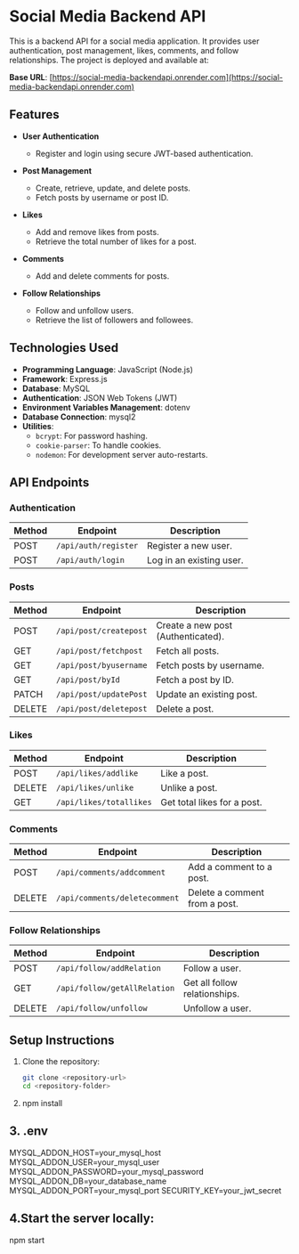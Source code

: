 # Social Media Backend API

This is a backend API for a social media application. It provides user authentication, post management, likes, comments, and follow relationships. The project is deployed and available at:

**Base URL**: [https://social-media-backendapi.onrender.com](https://social-media-backendapi.onrender.com)

## Features

- **User Authentication**
  - Register and login using secure JWT-based authentication.

- **Post Management**
  - Create, retrieve, update, and delete posts.
  - Fetch posts by username or post ID.

- **Likes**
  - Add and remove likes from posts.
  - Retrieve the total number of likes for a post.

- **Comments**
  - Add and delete comments for posts.

- **Follow Relationships**
  - Follow and unfollow users.
  - Retrieve the list of followers and followees.

## Technologies Used

- **Programming Language**: JavaScript (Node.js)
- **Framework**: Express.js
- **Database**: MySQL
- **Authentication**: JSON Web Tokens (JWT)
- **Environment Variables Management**: dotenv
- **Database Connection**: mysql2
- **Utilities**:
  - `bcrypt`: For password hashing.
  - `cookie-parser`: To handle cookies.
  - `nodemon`: For development server auto-restarts.

## API Endpoints

### Authentication

| Method | Endpoint               | Description                |
|--------|------------------------|----------------------------|
| POST   | `/api/auth/register`   | Register a new user.       |
| POST   | `/api/auth/login`      | Log in an existing user.   |

### Posts

| Method | Endpoint                   | Description                           |
|--------|----------------------------|---------------------------------------|
| POST   | `/api/post/createpost`     | Create a new post (Authenticated).    |
| GET    | `/api/post/fetchpost`      | Fetch all posts.                      |
| GET    | `/api/post/byusername`     | Fetch posts by username.              |
| GET    | `/api/post/byId`           | Fetch a post by ID.                   |
| PATCH  | `/api/post/updatePost`     | Update an existing post.              |
| DELETE | `/api/post/deletepost`     | Delete a post.                        |

### Likes

| Method | Endpoint               | Description                |
|--------|------------------------|----------------------------|
| POST   | `/api/likes/addlike`   | Like a post.               |
| DELETE | `/api/likes/unlike`    | Unlike a post.             |
| GET    | `/api/likes/totallikes`| Get total likes for a post.|

### Comments

| Method | Endpoint                 | Description                     |
|--------|--------------------------|---------------------------------|
| POST   | `/api/comments/addcomment`| Add a comment to a post.       |
| DELETE | `/api/comments/deletecomment`| Delete a comment from a post.|

### Follow Relationships

| Method | Endpoint                 | Description                      |
|--------|--------------------------|----------------------------------|
| POST   | `/api/follow/addRelation`| Follow a user.                  |
| GET    | `/api/follow/getAllRelation`| Get all follow relationships. |
| DELETE | `/api/follow/unfollow`   | Unfollow a user.                |

## Setup Instructions

1. Clone the repository:

   ```bash
   git clone <repository-url>
   cd <repository-folder>
2. npm install

## 3. .env
MYSQL_ADDON_HOST=your_mysql_host
MYSQL_ADDON_USER=your_mysql_user
MYSQL_ADDON_PASSWORD=your_mysql_password
MYSQL_ADDON_DB=your_database_name
MYSQL_ADDON_PORT=your_mysql_port
SECURITY_KEY=your_jwt_secret
## 4.Start the server locally:
 
npm start
